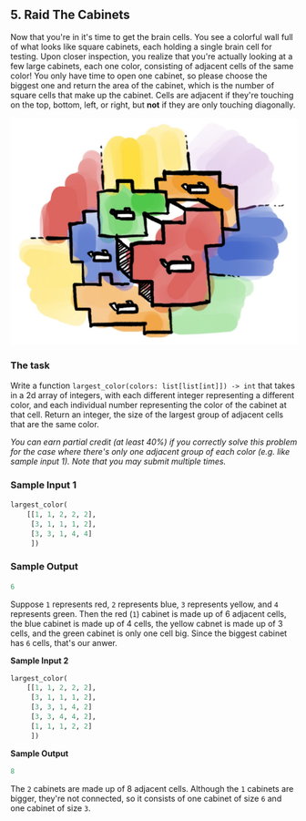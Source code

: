 ## 5. Raid The Cabinets

Now that you're in it's time to get the brain cells. You see a colorful wall full of what looks like square cabinets,
each holding
a single brain cell for testing. Upon closer inspection, you realize that you're actually looking at a few large
cabinets,
each one color, consisting of adjacent cells of the same color! You only have time to open one cabinet, so please choose
the biggest one and return the area of the cabinet, which is the number of square cells that make up the cabinet.
Cells are adjacent if they're touching on the top, bottom, left, or right, but **not** if they are only touching
diagonally.

![problem 5 example](problem5-example.jpeg)

### The task

Write a function `largest_color(colors: list[list[int]]) -> int` that takes in a 2d array of integers, with each
different
integer representing a different color, and each individual number representing the color of the cabinet at that cell.
Return an integer, the size of the largest group of adjacent cells that are the same color.

_You can earn partial credit (at least 40%) if you correctly solve this problem for the case where there's
only one adjacent group of each color (e.g. like sample input 1). Note that you may submit multiple times._

### Sample Input 1

```python
largest_color(
    [[1, 1, 2, 2, 2],
     [3, 1, 1, 1, 2],
     [3, 3, 1, 4, 4]
     ])
```

### Sample Output

```python
6
``` 

Suppose `1` represents red, `2` represents blue, `3` represents yellow, and `4` represents green.
Then the red (`1`) cabinet is made up of 6 adjacent cells, the blue cabinet is made up of 4 cells, the yellow cabnet
is made up of 3 cells, and the green cabinet is only one cell big. Since the biggest cabinet has `6` cells, that's our anwer.

**Sample Input 2**

```python
largest_color(
    [[1, 1, 2, 2, 2],
     [3, 1, 1, 1, 2],
     [3, 3, 1, 4, 2]
     [3, 3, 4, 4, 2],
     [1, 1, 1, 2, 2]
     ])
```

**Sample Output**

```python
8
``` 

The `2` cabinets are made up of 8 adjacent cells. Although the `1` cabinets are bigger, they're not connected, so
it consists of one cabinet of size `6` and one cabinet of size `3`.
